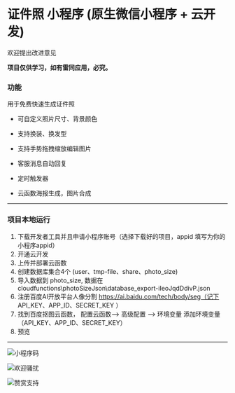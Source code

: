 
# 证件照 小程序 (原生微信小程序 + 云开发)
欢迎提出改进意见

**项目仅供学习，如有雷同应用，必究。**
### 功能

用于免费快速生成证件照

- 可自定义照片尺寸、背景颜色 
- 支持换装、换发型 
- 支持手势拖拽缩放编辑图片


- 客服消息自动回复
- 定时触发器
- 云函数海报生成，图片合成

--------------------
### 项目本地运行
1. 下载开发者工具并且申请小程序账号（选择下载好的项目，appid 填写为你的小程序appid）
2. 开通云开发
3. 上传并部署云函数
4. 创建数据库集合4个  (user、tmp-file、share、photo_size)
5. 导入数据到 photo_size,  数据在 cloudfunctions\photoSizeJson\database_export-iIeoJqdDdivP.json
6. 注册百度AI开放平台人像分割   https://ai.baidu.com/tech/body/seg（记下 API_KEY、APP_ID、SECRET_KEY ）
7. 找到百度抠图云函数， 配置云函数--> 高级配置 --> 环境变量 添加环境变量（API_KEY、APP_ID、SECRET_KEY）
8. 预览
-------------------------

![小程序码](https://6465-dev-4iov0-1301148496.tcb.qcloud.la/%E5%BE%AE%E4%BF%A1%E5%9B%BE%E7%89%87_20210411162950.jpg?sign=1cdabb92e1b2f3ffa846fc4f8007f5f8&t=1618129824)

![欢迎骚扰](https://6465-dev-4iov0-1301148496.tcb.qcloud.la/%E5%BE%AE%E4%BF%A1%E5%9B%BE%E7%89%87_20200606104940.jpg?sign=185169727273f47f237464b4ebf90106&t=1618129640)

![赞赏支持](https://6465-dev-4iov0-1301148496.tcb.qcloud.la/%E5%BE%AE%E4%BF%A1%E5%9B%BE%E7%89%87_20200327222252.jpg?sign=9b042f8caa5f3a4e4506cdd75b04f789&t=1618129652)


